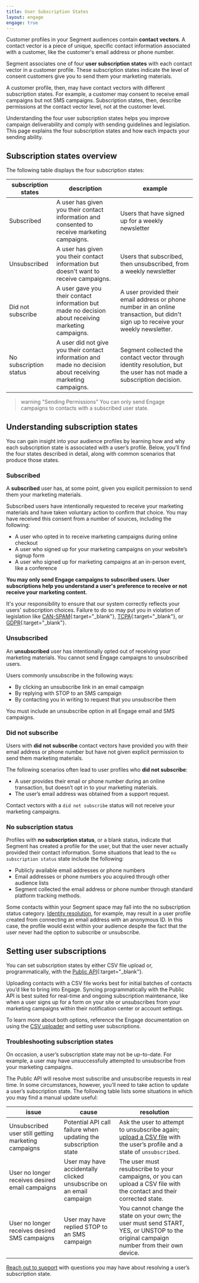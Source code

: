 ```yaml
---
title: User Subscription States
layout: engage
engage: true
---
```


Customer profiles in your Segment audiences contain **contact vectors**. A contact vector is a piece of unique, specific contact information associated with a customer, like the customer's email address or phone number.

Segment associates one of four **user subscription states** with each contact vector in a customer profile. These subscription states indicate the level of consent customers give you to send them your marketing materials.

A customer profile, then, may have contact vectors with different subscription states. For example, a customer may consent to receive email campaigns but not SMS campaigns. Subscription states, then, describe permissions at the contact vector level, not at the customer level.

Understanding the four user subscription states helps you improve campaign deliverability and comply with sending guidelines and legislation. This page explains the four subscription states and how each impacts your sending ability.

## Subscription states overview

The following table displays the four subscription states:

| subscription states    | description                                                                                                 | example                                                                                                                            |
| ---------------------- | ----------------------------------------------------------------------------------------------------------- | ---------------------------------------------------------------------------------------------------------------------------------- |
| Subscribed             | A user has given you their contact information and consented to receive marketing campaigns.                | Users that have signed up for a weekly newsletter                                                                                 |
| Unsubscribed           | A user has given you their contact information but doesn't want to receive campaigns.                       | Users that subscribed, then unsubscribed, from a weekly newsletter                                                                |
| Did not subscribe      | A user gave you their contact information but made no decision about receiving marketing campaigns.         | A user provided their email address or phone number in an online transaction, but didn't sign up to receive your weekly newsletter. |
| No subscription status | A user did not give you their contact information and made no decision about receiving marketing campaigns. | Segment collected the contact vector through identity resolution, but the user has not made a subscription decision.               |

> warning "Sending Permissions"
> You can only send Engage campaigns to contacts with a subscribed user state.

## Understanding subscription states

You can gain insight into your audience profiles by learning how and why each subscription state is associated with a user’s profile.  Below, you’ll find the four states described in detail, along with common scenarios that produce those states.

### Subscribed

A **subscribed** user has, at some point, given you explicit permission to send them your marketing materials.

Subscribed users have intentionally requested to receive your marketing materials and have taken voluntary action to confirm that choice. You may have received this consent from a number of sources, including the following:

- A user who opted in to receive marketing campaigns during online checkout
- A user who signed up for your marketing campaigns on your website’s signup form
- A user who signed up for marketing campaigns at an in-person event, like a conference

**You may only send Engage campaigns to subscribed users. User subscriptions help you understand a user's preference to receive or not receive your marketing content.**

It's your responsibility to ensure that our system correctly reflects your users' subscription choices. Failure to do so may put you in violation of legislation like [CAN-SPAM](https://www.ftc.gov/business-guidance/resources/can-spam-act-compliance-guide-business){:target="_blank"}, [TCPA](https://www.twilio.com/docs/glossary/what-is-telephone-consumer-protection-act-tcpa){:target="_blank"}, or [GDPR](https://gdpr-info.eu/){:target="_blank"}.

### Unsubscribed

An **unsubscribed** user has intentionally opted out of receiving your marketing materials. You cannot send Engage campaigns to unsubscribed users.

Users commonly unsubscribe in the following ways:

- By clicking an unsubscribe link in an email campaign
- By replying with STOP to an SMS campaign
- By contacting you in writing to request that you unsubscribe them

You must include an unsubscribe option in all Engage email and SMS campaigns.

### Did not subscribe

Users with **did not subscribe** contact vectors have provided you with their email address or phone number but have not given explicit permission to send them marketing materials.

The following scenarios often lead to user profiles who **did not subscribe**:

- A user provides their email or phone number during an online transaction, but doesn’t opt in to your marketing materials.
- The user’s email address was obtained from a support request.

Contact vectors with a `did not subscribe` status will not receive your marketing campaigns.

### No subscription status

Profiles with **no subscription status**, or a blank status, indicate that Segment has created a profile for the user, but that the user never actually provided their contact information. Some situations that lead to the `no subscription status` state include the following:

- Publicly available email addresses or phone numbers
- Email addresses or phone numbers you acquired through other audience lists
- Segment collected the email address or phone number through standard platform tracking methods.

Some contacts within your Segment space may fall into the no subscription status category. [Identity resolution](/docs/personas/identity-resolution/), for example, may result in a user profile created from connecting an email address with an anonymous ID. In this case, the profile would exist within your audience despite the fact that the user never had the option to subscribe or unsubscribe.


## Setting user subscriptions

You can set subscription states by either CSV file upload or, programmatically, with the [Public API](https://api.segmentapis.com/docs/){:target="_blank"}.

Uploading contacts with a CSV file works best for initial batches of contacts you’d like to bring into Engage. Syncing programmatically with the Public API is best suited for real-time and ongoing subscription maintenance, like when a user signs up for a form on your site or unsubscribes from your marketing campaigns within their notification center or account settings.

To learn more about both options, reference the Engage documentation on using the [CSV uploader](/docs/engage/profiles/csv-upload/) and setting user subscriptions.

### Troubleshooting subscription states

On occasion, a user’s subscription state may not be up-to-date. For example, a user may have unsuccessfully attempted to unsubscribe from your marketing campaigns.

The Public API will resolve most subscribe and unsubscribe requests in real time. In some circumstances, however, you’ll need to take action to update a user’s subscription state.  The following table lists some situations in which you may find a manual update useful:

| issue                                               | cause                                                               | resolution                                                                                                                                                  |
| --------------------------------------------------- | ------------------------------------------------------------------- | ----------------------------------------------------------------------------------------------------------------------------------------------------------- |
| Unsubscribed user still getting marketing campaigns | Potential API call failure when updating the subscription state     | Ask the user to attempt to unsubscribe again; [upload a CSV file](/docs/engage/profiles/csv-upload/) with the user’s profile and a state of `unsubscribed`. |
| User no longer receives desired email campaigns     | User may have accidentally clicked unsubscribe on an email campaign | The user must resubscribe to your campaigns, or you can upload a CSV file with the contact and their corrected state.                                       |
| User no longer receives desired SMS campaigns       | User may have replied STOP to an SMS campaign                       | You cannot change the state on your own; the user must send START, YES, or UNSTOP to the original campaign number from their own device.                    |

[Reach out to support](/docs/engage/contact/) with questions you may have about resolving a user’s subscription state.
